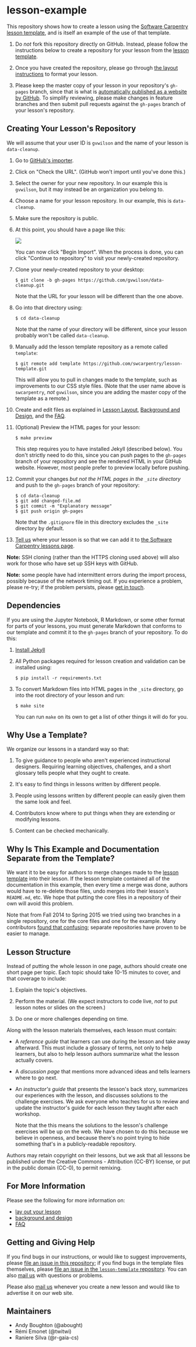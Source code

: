 lesson-example
==============

This repository shows how to create a lesson using
the [Software Carpentry lesson template][swc-lesson-template],
and is itself an example of the use of that template.

1.  Do *not* fork this repository directly on GitHub.
    Instead, please follow the instructions below
    to create a repository for your lesson from
    the [lesson template][swc-lesson-template].

2.  Once you have created the repository,
    please go through [the layout instructions](LAYOUT.md) to format your lesson.

3.  Please keep the master copy of your lesson in your repository's `gh-pages` branch,
    since that is what is
    [automatically published as a website by GitHub](https://help.github.com/articles/creating-project-pages-manually/).
    To simplify reviewing,
    please make changes in feature branches
    and then submit pull requests against the `gh-pages` branch of your lesson's repository.

## Creating Your Lesson's Repository

We will assume that your user ID is `gvwilson` and the name of your
lesson is `data-cleanup`.

1.  Go to [GitHub's importer][import].

2.  Click on "Check the URL".  (GitHub won't import until you've done this.)

3.  Select the owner for your new repository.
    In our example this is `gvwilson`,
    but it may instead be an organization you belong to.

4.  Choose a name for your lesson repository.
    In our example, this is `data-cleanup`.

5.  Make sure the repository is public.

6.  At this point, you should have a page like this:

    ![](img/using-github-import.png)

    You can now click "Begin Import".
    When the process is done,
    you can click "Continue to repository" to visit your newly-created repository.

7.  Clone your newly-created repository to your desktop:

    ~~~
    $ git clone -b gh-pages https://github.com/gvwilson/data-cleanup.git
    ~~~

    Note that the URL for your lesson will be different than the one above.

8.  Go into that directory using:

    ~~~
    $ cd data-cleanup
    ~~~

    Note that the name of your directory will be different,
    since your lesson probably won't be called `data-cleanup`.

9.  Manually add the lesson template repository as a remote called `template`:

    ~~~
    $ git remote add template https://github.com/swcarpentry/lesson-template.git
    ~~~

    This will allow you to pull in changes made to the template,
    such as improvements to our CSS style files.
    (Note that the user name above is `swcarpentry`, *not* `gvwilson`,
    since you are adding the master copy of the template as a remote.)

10. Create and edit files as explained in
    [Lesson Layout](LAYOUT.md),
    [Background and Design](DESIGN.md),
    and the [FAQ](FAQ.md).

11. (Optional) Preview the HTML pages for your lesson:

    ~~~
    $ make preview
    ~~~

    This step requires you to have installed Jekyll (described below).
    You don't strictly need to do this,
    since you can push pages to the `gh-pages` branch of your repository
    and see the rendered HTML in your GitHub website.
    However,
    most people prefer to preview locally before pushing.

12. Commit your changes *but not the HTML pages in the `_site` directory*
    and push to the `gh-pages` branch of your repository:

    ~~~
    $ cd data-cleanup
    $ git add changed-file.md
    $ git commit -m "Explanatory message"
    $ git push origin gh-pages
    ~~~

    Note that the `.gitignore` file in this directory
    excludes the `_site` directory by default.

13. [Tell us](#getting-and-giving-help) where your lesson is so that we can add it to
    [the Software Carpentry lessons page][swc-lessons-page].

**Note:** SSH cloning (rather than the HTTPS cloning used above)
will also work for those who have set up SSH keys with GitHub.

**Note:**
some people have had intermittent errors during the import process,
possibly because of the network timing out.
If you experience a problem, please re-try;
if the problem persists,
please [get in touch](#getting-and-giving-help).

## Dependencies

If you are using the Jupyter Notebook, R Markdown, or some other format
for parts of your lessons, you must generate Markdown that conforms to our template
and commit it to the `gh-pages` branch of your repository.  To do this:

1. [Install Jekyll](https://help.github.com/articles/using-jekyll-with-pages/)

2. All Python packages required for lesson creation and validation can 
   be installed using:
   
    ~~~
    $ pip install -r requirements.txt
    ~~~
        
3. To convert Markdown files into HTML pages in the `_site` directory,
   go into the root directory of your lesson and run:

   ~~~
   $ make site
   ~~~

   You can run `make` on its own to get a list of other things it will
   do for you.

## Why Use a Template?

We organize our lessons in a standard way so that:

1.  To give guidance to people who aren't experienced instructional
    designers.  Requiring learning objectives, challenges, and a short
    glossary tells people what they ought to create.

2.  It's easy to find things in lessons written by different people.

3.  People using lessons written by different people can easily given
    them the same look and feel.

4.  Contributors know where to put things when they are extending or
    modifying lessons.

5.  Content can be checked mechanically.

## Why Is This Example and Documentation Separate from the Template?

We want it to be easy for authors to merge changes
made to the [lesson template][swc-lesson-template]
into their lesson.
If the lesson template contained all of the documentation in this example,
then every time a merge was done,
authors would have to re-delete those files,
undo merges into their lesson's `README.md`,
etc.
We hope that putting the core files in a repository of their own
will avoid this problem.

Note that from Fall 2014 to Spring 2015 we tried using two branches in a single repository,
one for the core files and one for the example.
Many contributors [found that confusing](https://github.com/swcarpentry/lesson-template/issues/118);
separate repositories have proven to be easier to manage.

## Lesson Structure

Instead of putting the whole lesson in one page, authors should create
one short page per topic.  Each topic should take 10-15 minutes to
cover, and that coverage to include:

1.  Explain the topic's objectives.

2.  Perform the material.  (We expect instructors to code live, *not*
    to put lesson notes or slides on the screen.)

3.  Do one or more challenges depending on time.

Along with the lesson materials themselves, each lesson must contain:

*   A *reference guide* that learners can use during the lesson and take
    away afterward.  This must include a glossary of terms, not only to
    help learners, but also to help lesson authors summarize what the
    lesson actually covers.

*   A *discussion page* that mentions more advanced ideas and tells
    learners where to go next.

*   An *instructor's guide* that presents the lesson's back
    story, summarizes our experiences with the lesson, and discusses
    solutions to the challenge exercises.  We ask everyone who teaches
    for us to review and update the instructor's guide for each lesson
    they taught after each workshop.

    Note that the this means the solutions to the lesson's challenge
    exercises will be up on the web.  We have chosen to do this
    because we believe in openness, and because there's no point
    trying to hide something that's in a publicly-readable repository.

Authors may retain copyright on their lessons, but we ask that all
lessons be published under the Creative Commons - Attribution (CC-BY)
license, or put in the public domain (CC-0), to permit remixing.

## For More Information

Please see the following for more information on:

*   [lay out your lesson](LAYOUT.md)
*   [background and design](DESIGN.md)
*   [FAQ](FAQ.md)

## Getting and Giving Help

If you find bugs in our instructions,
or would like to suggest improvements,
please [file an issue in this repository](https://github.com/swcarpentry/lesson-example/issues);
if you find bugs in the template files themselves,
please [file an issue in the `lesson-template` repository](https://github.com/swcarpentry/lesson-template/issues).
You can also [mail us](mailto:admin@software-carpentry.org) with questions or problems.

Please also [mail us](mailto:admin@software-carpentry.org)
whenever you create a new lesson and would like to advertise it on our web site.

## Maintainers

*   Andy Boughton (@abought)
*   Rémi Emonet (@twitwi)
*   Raniere Silva (@r-gaia-cs)

[swc-lesson-template]: https://github.com/swcarpentry/lesson-template
[swc-lessons-page]: http://software-carpentry.org/lessons.html
[import]: http://import.github.com/new?import_url=https://github.com/swcarpentry/lesson-template
